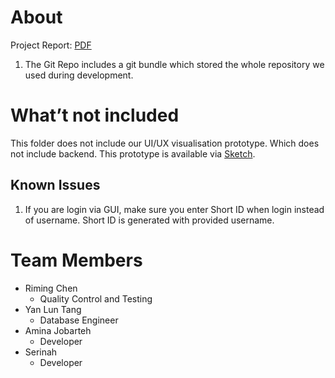 # About
Project Report: [PDF](https://drive.google.com/file/d/1McIxNtWUc-A8MKGCBQNIUZIwYMxPzMuq/view?usp=sharing)
1. The Git Repo includes a git bundle which stored the whole repository we used during development.

# What’t not included
This folder does not include our UI/UX visualisation prototype. Which does not include backend. This prototype is available via [Sketch](https://sketch.com/s/64b97842-91cf-4b57-9855-0f36b8a8e38f).

## Known Issues
1. If you are login via GUI, make sure you enter Short ID when login instead of username. Short ID is generated with provided username.

# Team Members
- Riming Chen
	- Quality Control and Testing
- Yan Lun Tang
  	- Database Engineer
- Amina Jobarteh
	- Developer
- Serinah
	- Developer
